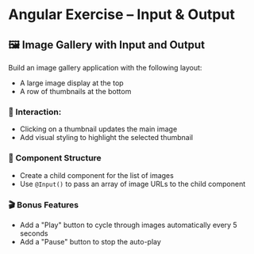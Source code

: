 # Angular Exercise – Input & Output

## 🖼️ Image Gallery with Input and Output

Build an image gallery application with the following layout:
- A large image display at the top
- A row of thumbnails at the bottom

### 🔄 Interaction:
- Clicking on a thumbnail updates the main image
- Add visual styling to highlight the selected thumbnail

### 🧩 Component Structure
- Create a child component for the list of images
- Use `@Input()` to pass an array of image URLs to the child component

### 🎬 Bonus Features
- Add a "Play" button to cycle through images automatically every 5 seconds
- Add a "Pause" button to stop the auto-play
